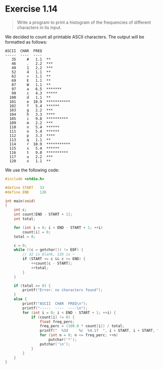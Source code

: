 # Exercise 1.14

> Write a program to print a histogram of the frequencies of different characters in its input.



We decided to count all printable ASCII characters.
The output will be formatted as follows:
```text
ASCII  CHAR  FREQ
-----  ----  ----
   35     #   1.1  **
   46     .   2.2  ***
   49     1   2.2  ***
   52     4   1.1  **
   62     >   1.1  **
   69     E   1.1  **
   87     W   1.1  **
   97     a   6.5  *******
   99     c   4.3  *****
  100     d   1.1  **
  101     e  10.9  ***********
  102     f   5.4  ******
  103     g   2.2  ***
  104     h   3.3  ****
  105     i   9.8  **********
  109     m   2.2  ***
  110     n   5.4  ******
  111     o   5.4  ******
  112     p   3.3  ****
  113     q   1.1  **
  114     r  10.9  ***********
  115     s   5.4  ******
  116     t   9.8  **********
  117     u   2.2  ***
  120     x   1.1  **
```
We use the following code:
```c
#include <stdio.h>

#define START   33
#define END     126

int main(void)
{
	int c;
	int count[END - START + 1];
	int total;

	for (int i = 0; i < END - START + 1; ++i)
		count[i] = 0;
	total = 0;

	c = 0;
	while ((c = getchar()) != EOF) {
		// 32 is blank, 126 is ~
		if (START <= c && c <= END) {
			++count[c - START];
			++total;
		}
	}

	if (total == 0) {
		printf("Error: no characters found");
	}
	else {
		printf("ASCII  CHAR  FREQ\n");
		printf("-----  ----  ----\n");
		for (int i = 0; i < END - START + 1; ++i) {
			if (count[i] != 0) {
				float freq_perc;
				freq_perc = (100.0 * count[i]) / total;
				printf("  %3d     %c  %4.1f  ", i + START, i + START, freq_perc);
				for (int n = 0; n <= freq_perc; ++n)
					putchar('*');
				putchar('\n');
			}
		}
	}
}
```
